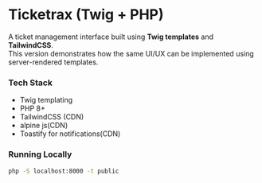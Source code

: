 # Ticketrax (Twig + PHP)

A ticket management interface built using **Twig templates** and **TailwindCSS**.  
This version demonstrates how the same UI/UX can be implemented using server-rendered templates.

### Tech Stack

- Twig templating
- PHP 8+
- TailwindCSS (CDN)
- alpine js(CDN)
- Toastify for notifications(CDN)

### Running Locally

```bash
php -S localhost:8000 -t public
```
